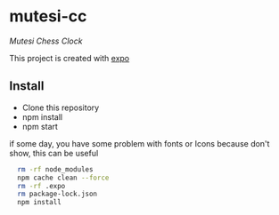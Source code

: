 # mutesi-cc

_Mutesi Chess Clock_

This project is created with [expo](https://expo.io/) 

## Install
* Clone this repository
* npm install
* npm start

if some day, you have some problem with fonts or Icons because don't show, this can be useful
```bash
  rm -rf node_modules
  npm cache clean --force
  rm -rf .expo
  rm package-lock.json
  npm install
```
